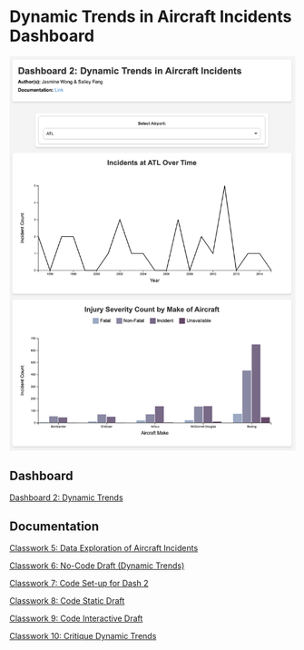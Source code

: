 # Dynamic Trends in Aircraft Incidents Dashboard

![Screenshot of our Dynamic Trends Dashboard](image.png)

## Dashboard 
[Dashboard 2: Dynamic Trends](https://docs.google.com/document/d/1sq1yJZUmW1MvwxXuSr9IpYa1Jc0f6EmoC0IWfP8PRnI/edit?usp=sharing)

## Documentation
[Classwork 5: Data Exploration of Aircraft Incidents](https://docs.google.com/document/d/1E_6SeF-Wcdg7D7T12PJvtyWQ_YiDOduHfOILv-U5dSQ/edit?usp=sharing
)

[Classwork 6: No-Code Draft (Dynamic Trends)](https://docs.google.com/document/d/1nQDyCoc00zsB3-z15ivYjvmaanjQLPHJQNQC_fI2OFo/edit?usp=sharing)

[Classwork 7: Code Set-up for Dash 2](https://docs.google.com/document/d/1gaz86RwKZ4KkckAiJMpYDYIfc6BqY40n2He5Z-0adB8/edit?usp=sharing)

[Classwork 8: Code Static Draft](https://docs.google.com/document/d/1pQsDsT_5SFmuI2bLrQgOa7ihHlEM5_KcxqvICcBGPUk/edit?usp=sharing)

[Classwork 9: Code Interactive Draft](https://docs.google.com/document/d/17t2le6kbGUFXEC1llShSQnIp0h_dL-a9oEwGyriupfk/edit?usp=sharing)

[Classwork 10: Critique Dynamic Trends](https://docs.google.com/document/d/18QGhiKN0m3ViypKr163nNL46IwbrUjnMfW2bKA2UeW4/edit?usp=sharing)

